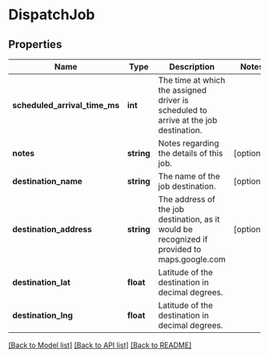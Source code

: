 # DispatchJob

## Properties
Name | Type | Description | Notes
------------ | ------------- | ------------- | -------------
**scheduled_arrival_time_ms** | **int** | The time at which the assigned driver is scheduled to arrive at the job destination. | 
**notes** | **string** | Notes regarding the details of this job. | [optional] 
**destination_name** | **string** | The name of the job destination. | [optional] 
**destination_address** | **string** | The address of the job destination, as it would be recognized if provided to maps.google.com | [optional] 
**destination_lat** | **float** | Latitude of the destination in decimal degrees. | 
**destination_lng** | **float** | Latitude of the destination in decimal degrees. | 

[[Back to Model list]](../README.md#documentation-for-models) [[Back to API list]](../README.md#documentation-for-api-endpoints) [[Back to README]](../README.md)


